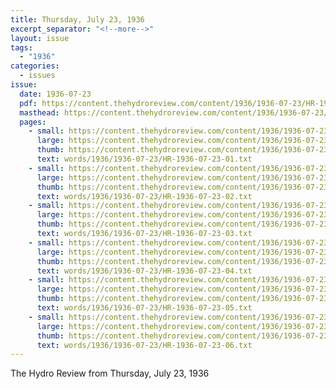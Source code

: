 ```yaml
---
title: Thursday, July 23, 1936
excerpt_separator: "<!--more-->"
layout: issue
tags:
  - "1936"
categories:
  - issues
issue:
  date: 1936-07-23
  pdf: https://content.thehydroreview.com/content/1936/1936-07-23/HR-1936-07-23.pdf
  masthead: https://content.thehydroreview.com/content/1936/1936-07-23/masthead/HR-1936-07-23.jpg
  pages:
    - small: https://content.thehydroreview.com/content/1936/1936-07-23/small/HR-1936-07-23-01.jpg
      large: https://content.thehydroreview.com/content/1936/1936-07-23/large/HR-1936-07-23-01.jpg
      thumb: https://content.thehydroreview.com/content/1936/1936-07-23/thumbnails/HR-1936-07-23-01.jpg
      text: words/1936/1936-07-23/HR-1936-07-23-01.txt
    - small: https://content.thehydroreview.com/content/1936/1936-07-23/small/HR-1936-07-23-02.jpg
      large: https://content.thehydroreview.com/content/1936/1936-07-23/large/HR-1936-07-23-02.jpg
      thumb: https://content.thehydroreview.com/content/1936/1936-07-23/thumbnails/HR-1936-07-23-02.jpg
      text: words/1936/1936-07-23/HR-1936-07-23-02.txt
    - small: https://content.thehydroreview.com/content/1936/1936-07-23/small/HR-1936-07-23-03.jpg
      large: https://content.thehydroreview.com/content/1936/1936-07-23/large/HR-1936-07-23-03.jpg
      thumb: https://content.thehydroreview.com/content/1936/1936-07-23/thumbnails/HR-1936-07-23-03.jpg
      text: words/1936/1936-07-23/HR-1936-07-23-03.txt
    - small: https://content.thehydroreview.com/content/1936/1936-07-23/small/HR-1936-07-23-04.jpg
      large: https://content.thehydroreview.com/content/1936/1936-07-23/large/HR-1936-07-23-04.jpg
      thumb: https://content.thehydroreview.com/content/1936/1936-07-23/thumbnails/HR-1936-07-23-04.jpg
      text: words/1936/1936-07-23/HR-1936-07-23-04.txt
    - small: https://content.thehydroreview.com/content/1936/1936-07-23/small/HR-1936-07-23-05.jpg
      large: https://content.thehydroreview.com/content/1936/1936-07-23/large/HR-1936-07-23-05.jpg
      thumb: https://content.thehydroreview.com/content/1936/1936-07-23/thumbnails/HR-1936-07-23-05.jpg
      text: words/1936/1936-07-23/HR-1936-07-23-05.txt
    - small: https://content.thehydroreview.com/content/1936/1936-07-23/small/HR-1936-07-23-06.jpg
      large: https://content.thehydroreview.com/content/1936/1936-07-23/large/HR-1936-07-23-06.jpg
      thumb: https://content.thehydroreview.com/content/1936/1936-07-23/thumbnails/HR-1936-07-23-06.jpg
      text: words/1936/1936-07-23/HR-1936-07-23-06.txt
---
```


The Hydro Review from Thursday, July 23, 1936

<!--more-->

